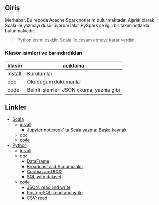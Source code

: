 ## Giriş

Merhabar. Bu repoda Apache Spark notlarım bulunmaktadır. Ağırlık olarak Scala ile yazmayı düşünüyorum lakin PySpark ile ilgili bir takım notlarda bulunmaktadır.

> Python kısmı eskidir. Scala ile devam etmeye karar verdim.

### Klasör isimleri ve barındırdıkları

klasör  | açıklama
------  | --------
install | Kurulumlar
doc     | Okuduğum dökümanlar
code    | Belirli işlemler: JSON okuma, yazma gibi 

## Linkler

* [Scala](scala)
    * [install](scala/install)
        * [Jupyter notebook' ta Scala yazma: Başka kaynak](https://medium.com/@bogdan.cojocar/how-to-run-scala-and-spark-in-the-jupyter-notebook-328a80090b3b)
    * [doc](scala/doc)
    * [code](scala/code)
* [Python](python)
    * [install](python/install)
    * [doc](python/code)
        * [DataFrame](python/doc/PySparkDataFrame.ipynb)
        * [Broadcast and Accumulator](python/doc/python_spark_broadcast_and_accumulator.ipynb)
        * [Context and RDD](python/doc/python_spark_context_and_rdd.ipynb)
        * [SQL with dataset](python/doc/python_spark_sql-with_dataset.ipynb)
    * [code](python/code)
        * [JSON: read and write](python/code/pySparkJSON.ipynb)
        * [PostgreSQL: read and write](python/code/pySparkPostgreSQL.ipynb)
        * [CSV: read](python/code/csvFile.ipynb)
